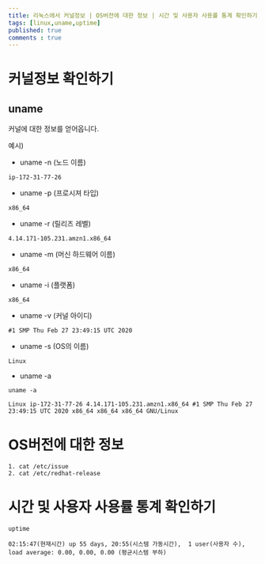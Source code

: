 ```yaml
---
title: 리눅스에서 커널정보 | OS버전에 대한 정보 | 시간 및 사용자 사용률 통계 확인하기
tags: [linux,uname,uptime]
published: true
comments : true
---
```


# 커널정보 확인하기 

## uname
커널에 대한 정보를 얻어옵니다.

예시)
- uname -n (노드 이름)
```
ip-172-31-77-26
```

- uname -p (프로시져 타입)
```
x86_64
```

- uname -r (릴리즈 레벨)
```
4.14.171-105.231.amzn1.x86_64
```

- uname -m (머신 하드웨어 이름)
```
x86_64
```

- uname -i (플랫폼)
```
x86_64
```

- uname -v (커널 아이디)
```
#1 SMP Thu Feb 27 23:49:15 UTC 2020
```

- uname -s (OS의 이름)
```
Linux
```

- uname -a
```
uname -a

Linux ip-172-31-77-26 4.14.171-105.231.amzn1.x86_64 #1 SMP Thu Feb 27 23:49:15 UTC 2020 x86_64 x86_64 x86_64 GNU/Linux
```



# OS버전에 대한 정보
```
1. cat /etc/issue
2. cat /etc/redhat-release
```

# 시간 및 사용자 사용률 통계 확인하기
```
uptime

02:15:47(현재시간) up 55 days, 20:55(시스템 가동시간),  1 user(사용자 수),  load average: 0.00, 0.00, 0.00 (평균시스템 부하)

```